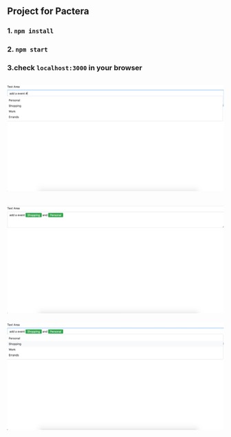 ## Project for Pactera

### 1. `npm install`

### 2. `npm start`

### 3.check `localhost:3000` in your browser


![demo1](https://raw.githubusercontent.com/s2117402/Pactera/master/pc1.png)
--------------------------------------------------------------------------
![demo2](https://raw.githubusercontent.com/s2117402/Pactera/master/pc2.png)
--------------------------------------------------------------------------
![demo3](https://raw.githubusercontent.com/s2117402/Pactera/master/pc3.png)

